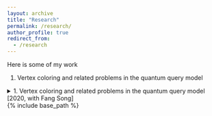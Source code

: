 ```yaml
---
layout: archive
title: "Research"
permalink: /research/
author_profile: true
redirect_from:
  - /research
---
```


Here is some of my work

1. Vertex coloring and related problems in the quantum query model
<details>
  <summary>1. Vertex coloring and related problems in the quantum query model [2020, with Fang Song]</summary>
  
  ## Abstract
  {exp(-x^2-y^2)*x};
</details>
{% include base_path %}

